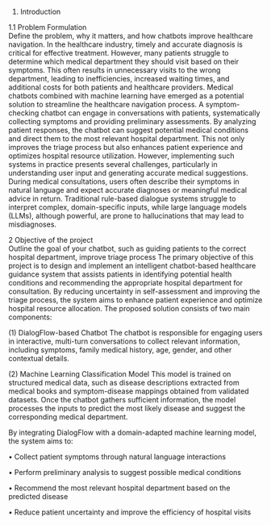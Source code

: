 1. Introduction 

1.1 Problem Formulation  
Define the problem, why it matters, and how chatbots improve healthcare navigation. 
In the healthcare industry, timely and accurate diagnosis is critical for effective treatment. However, many patients struggle to determine which medical department they should visit based on their symptoms. This often results in unnecessary visits to the wrong department, leading to inefficiencies, increased waiting times, and additional costs for both patients and healthcare providers. 
Medical chatbots combined with machine learning have emerged as a potential solution to streamline the healthcare navigation process. A symptom-checking chatbot can engage in conversations with patients, systematically collecting symptoms and providing preliminary assessments. By analyzing patient responses, the chatbot can suggest potential medical conditions and direct them to the most relevant hospital department. This not only improves the triage process but also enhances patient experience and optimizes hospital resource utilization. 
However, implementing such systems in practice presents several challenges, particularly in understanding user input and generating accurate medical suggestions. During medical consultations, users often describe their symptoms in natural language and expect accurate diagnoses or meaningful medical advice in return. Traditional rule-based dialogue systems struggle to interpret complex, domain-specific inputs, while large language models (LLMs), although powerful, are prone to hallucinations that may lead to misdiagnoses. 

2 Objective of the project  
Outline the goal of your chatbot, such as guiding patients to the correct hospital department, improve triage process 
The primary objective of this project is to design and implement an intelligent chatbot-based healthcare guidance system that assists patients in identifying potential health conditions and recommending the appropriate hospital department for consultation. By reducing uncertainty in self-assessment and improving the triage process, the system aims to enhance patient experience and optimize hospital resource allocation. 
The proposed solution consists of two main components: 

(1) DialogFlow-based Chatbot 
The chatbot is responsible for engaging users in interactive, multi-turn conversations to collect relevant information, including symptoms, family medical history, age, gender, and other contextual details. 

(2) Machine Learning Classification Model 
This model is trained on structured medical data, such as disease descriptions extracted from medical books and symptom-disease mappings obtained from validated datasets. Once the chatbot gathers sufficient information, the model processes the inputs to predict the most likely disease and suggest the corresponding medical department.  

By integrating DialogFlow with a domain-adapted machine learning model, the system aims to: 

• Collect patient symptoms through natural language interactions 

• Perform preliminary analysis to suggest possible medical conditions 

• Recommend the most relevant hospital department based on the predicted disease

• Reduce patient uncertainty and improve the efficiency of hospital visits 
